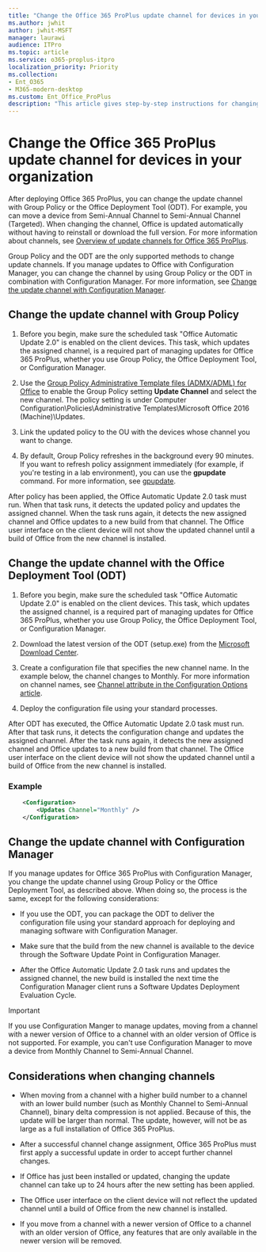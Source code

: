 ```yaml
---
title: "Change the Office 365 ProPlus update channel for devices in your organization"
ms.author: jwhit
author: jwhit-MSFT
manager: laurawi
audience: ITPro
ms.topic: article
ms.service: o365-proplus-itpro
localization_priority: Priority
ms.collection:
- Ent_O365
- M365-modern-desktop
ms.custom: Ent_Office_ProPlus
description: "This article gives step-by-step instructions for changing the update channel for Office 365 ProPlus."
---
```


# Change the Office 365 ProPlus update channel for devices in your organization

After deploying Office 365 ProPlus, you can change the update channel with Group Policy or the Office Deployment Tool (ODT). For example, you can move a device from Semi-Annual Channel to Semi-Annual Channel (Targeted). When changing the channel, Office is updated automatically without having to reinstall or download the full version. For more information about channels, see [Overview of update channels for Office 365 ProPlus](overview-of-update-channels-for-office-365-proplus.md).  

Group Policy and the ODT are the only supported methods to change update channels. If you manage updates to Office with Configuration Manager, you can change the channel by using Group Policy or the ODT in combination with Configuration Manager. For more information, see [Change the update channel with Configuration Manager](#change-the-update-channel-with-configuration-manager).

## Change the update channel with Group Policy

1. Before you begin, make sure the scheduled task "Office Automatic Update 2.0" is enabled on the client devices. This task, which updates the assigned channel, is a required part of managing updates for Office 365 ProPlus, whether you use  Group Policy, the Office Deployment Tool, or Configuration Manager.

2. Use the [Group Policy Administrative Template files (ADMX/ADML) for Office](https://www.microsoft.com/download/details.aspx?id=49030) to enable the Group Policy setting **Update Channel** and select the new channel. The policy setting is under Computer Configuration\Policies\Administrative Templates\\Microsoft Office 2016 (Machine)\\Updates.

3. Link the updated policy to the OU with the devices whose channel you want to change.

4. By default, Group Policy refreshes in the background every 90 minutes.  If you want to refresh policy assignment immediately (for example, if you're testing in a lab environment), you can use the **gpupdate** command. For more information, see [gpupdate](https://docs.microsoft.com/windows-server/administration/windows-commands/gpupdate).

After policy has been applied, the Office Automatic Update 2.0 task must run. When that task runs, it detects the updated policy and updates the assigned channel. When the task runs again, it detects the new assigned channel and Office updates to a new build from that channel. The Office user interface on the client device will not show the updated channel until a build of Office from the new channel is installed.

## Change the update channel with the Office Deployment Tool (ODT)

1. Before you begin, make sure the scheduled task "Office Automatic Update 2.0" is enabled on the client devices. This task, which updates the assigned channel, is a required part of managing updates for Office 365 ProPlus, whether you use  Group Policy, the Office Deployment Tool, or Configuration Manager.

2. Download the latest version of the ODT (setup.exe) from the [Microsoft Download Center](https://go.microsoft.com/fwlink/p/?LinkID=626065).

3. Create a configuration file that specifies the new channel name. In the example below, the channel changes to Monthly.  For more information on channel names, see [Channel attribute in the Configuration Options article](configuration-options-for-the-office-2016-deployment-tool.md#channel-attribute-part-of-updates-element).

4. Deploy the configuration file using your standard processes.

After ODT has executed, the Office Automatic Update 2.0 task must run. After that task runs, it detects the configuration change and updates the assigned channel. After the task runs again, it detects the new assigned channel and Office updates to a new build from that channel. The Office user interface on the client device will not show the updated channel until a build of Office from the new channel is installed.

### Example

```xml
    <Configuration> 
    	<Updates Channel="Monthly" />
    </Configuration>
```

## Change the update channel with Configuration Manager

If you manage updates for Office 365 ProPlus with Configuration Manager, you change the update channel using Group Policy or the Office Deployment Tool, as described above. When doing so, the process is the same, except for the following considerations:

- If you use the ODT, you can package the ODT to deliver the configuration file using your standard approach for deploying and managing software with Configuration Manager.

- Make sure that the build from the new channel is available to the device through the Software Update Point in Configuration Manager.

- After the Office Automatic Update 2.0 task runs and updates the assigned channel, the new build is installed the next time the Configuration Manager client runs a Software Updates Deployment Evaluation Cycle.

> [!IMPORTANT]
> If you use Configuration Manger to manage updates, moving from a channel with a newer version of Office to a channel with an older version of Office is not supported. For example, you can't use Configuration Manager to move a device from Monthly Channel to Semi-Annual Channel.  

## Considerations when changing channels

- When moving from a channel with a higher build number to a channel with an lower build number (such as Monthly Channel to Semi-Annual Channel), binary delta compression is not applied. Because of this, the update will be larger than normal. The update, however, will not be as large as a full installation of Office 365 ProPlus.

- After a successful channel change assignment, Office 365 ProPlus must first apply a successful update in order to accept further channel changes.

- If Office has just been installed or updated, changing the update channel can take up to 24 hours after the new setting has been applied.

- The Office user interface on the client device will not reflect the updated channel until a build of Office from the new channel is installed.

- If you move from a channel with a newer version of Office to a channel with an older version of Office, any features that are only available in the newer version will be removed.
